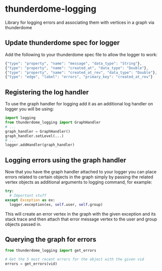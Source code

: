 thunderdome-logging
===================

Library for logging errors and associating them with vertices in a graph via thunderdome

## Update thunderdome spec for logger

Add the following to your thunderdome spec file to allow the logger to work:

```js
{"type": "property", "name": "message", "data_type": "String"},
{"type": "property", "name": "created_at", "data_type": "Double"},
{"type": "property", "name": "created_at_rev", "data_type": "Double"},
{"type": "edge", "label": "errors", "primary_key": "created_at_rev"}
```

## Registering the log handler

To use the graph handler for logging add it as an additional log handler on logger you will be using:

```python
import logging
from thunderdome_logging import GraphHandler
# ...
graph_handler = GraphHandler()
graph_handler.setLevel(...)
# ...
logger.addHandler(graph_handler)
```

## Logging errors using the graph handler

Now that you have the graph handler attached to your logger you can place errors related to certain objects in the graph simply by passing the related vertex objects as additional arguments to logging command, for example:

```python
try:
  # Important stuff
except Exception as ex:
  logger.exception(ex, self.user, self.group) 
```

This will create an error vertex in the graph with the given exception and its stack trace and then attach that error message vertex to the user and group objects passed in.

## Querying the graph for errors

```python
from thunderdome_logging import get_errors

# Get the 5 most recent errors for the object with the given vid
errors = get_errors(vid)
```